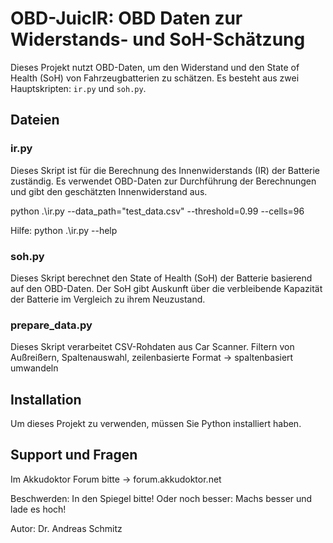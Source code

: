 # OBD-JuicIR: OBD Daten zur Widerstands- und SoH-Schätzung


Dieses Projekt nutzt OBD-Daten, um den Widerstand und den State of Health (SoH) von Fahrzeugbatterien zu schätzen. Es besteht aus zwei Hauptskripten: `ir.py` und `soh.py`.

## Dateien

### ir.py
Dieses Skript ist für die Berechnung des Innenwiderstands (IR) der Batterie zuständig. Es verwendet OBD-Daten zur Durchführung der Berechnungen und gibt den geschätzten Innenwiderstand aus.

python .\ir.py --data_path="test_data.csv" --threshold=0.99 --cells=96

Hilfe: python .\ir.py --help


### soh.py
Dieses Skript berechnet den State of Health (SoH) der Batterie basierend auf den OBD-Daten. Der SoH gibt Auskunft über die verbleibende Kapazität der Batterie im Vergleich zu ihrem Neuzustand.


### prepare_data.py
Dieses Skript verarbeitet CSV-Rohdaten aus Car Scanner. Filtern von Außreißern, Spaltenauswahl, zeilenbasierte Format -> spaltenbasiert umwandeln


## Installation

Um dieses Projekt zu verwenden, müssen Sie Python installiert haben. 


## Support und Fragen
Im Akkudoktor Forum bitte -> forum.akkudoktor.net

Beschwerden: In den Spiegel bitte! Oder noch besser: Machs besser und lade es hoch!

Autor: Dr. Andreas Schmitz
